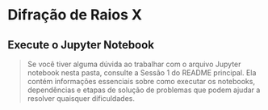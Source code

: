 # Difração de Raios X

## Execute o Jupyter Notebook

> Se você tiver alguma dúvida ao trabalhar com o arquivo Jupyter notebook
> nesta pasta, consulte a Sessão 1 do README principal.
> Ela contém informações essenciais sobre como executar os notebooks, dependências
> e etapas de solução de problemas que podem ajudar a resolver quaisquer dificuldades.


